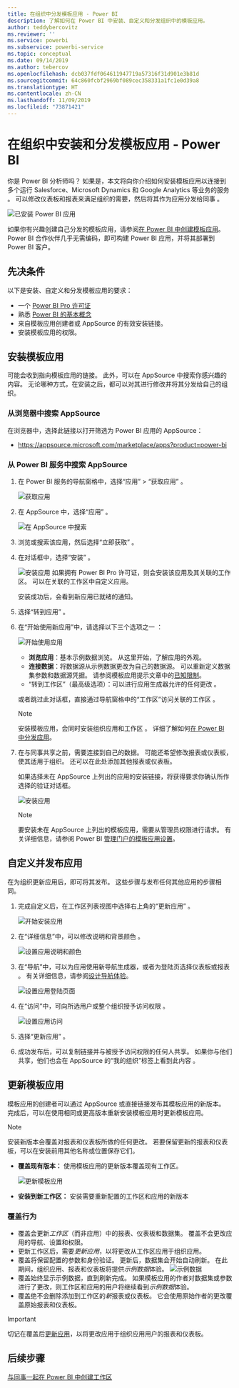```yaml
---
title: 在组织中分发模板应用 - Power BI
description: 了解如何在 Power BI 中安装、自定义和分发组织中的模板应用。
author: teddybercovitz
ms.reviewer: ''
ms.service: powerbi
ms.subservice: powerbi-service
ms.topic: conceptual
ms.date: 09/14/2019
ms.author: tebercov
ms.openlocfilehash: dcb037fdf064611947719a57316f31d901e3b81d
ms.sourcegitcommit: 64c860fcbf2969bf089cec358331a1fc1e0d39a8
ms.translationtype: HT
ms.contentlocale: zh-CN
ms.lasthandoff: 11/09/2019
ms.locfileid: "73871421"
---
```

# <a name="install-and-distribute-template-apps-in-your-organization---power-bi"></a>在组织中安装和分发模板应用 - Power BI

你是 Power BI 分析师吗？ 如果是，本文将向你介绍如何安装模板应用以连接到多个运行 Salesforce、Microsoft Dynamics 和 Google Analytics 等业务的服务  。 可以修改仪表板和报表来满足组织的需要，然后将其作为应用分发给同事  。 

![已安装 Power BI 应用](media/service-template-apps-install-distribute/power-bi-get-apps.png)

如果你有兴趣创建自己分发的模板应用，请参阅[在 Power BI 中创建模板应用](service-template-apps-create.md)。 Power BI 合作伙伴几乎无需编码，即可构建 Power BI 应用，并将其部署到 Power BI 客户。 

## <a name="prerequisites"></a>先决条件  

以下是安装、自定义和分发模板应用的要求： 

- 一个 [Power BI Pro 许可证](service-self-service-signup-for-power-bi.md)
- 熟悉 [Power BI 的基本概念](service-basic-concepts.md)
- 来自模板应用创建者或 AppSource 的有效安装链接。 
- 安装模板应用的权限。 

## <a name="install-a-template-app"></a>安装模板应用

可能会收到指向模板应用的链接。 此外，可以在 AppSource 中搜索你感兴趣的内容。 无论哪种方式，在安装之后，都可以对其进行修改并将其分发给自己的组织。

### <a name="search-appsource-from-a-browser"></a>从浏览器中搜索 AppSource

在浏览器中，选择此链接以打开筛选为 Power BI 应用的 AppSource：

- https://appsource.microsoft.com/marketplace/apps?product=power-bi

### <a name="search-appsource-from-the-power-bi-service"></a>从 Power BI 服务中搜索 AppSource

1. 在 Power BI 服务的导航窗格中，选择“应用” > “获取应用”   。

    ![获取应用](media/service-template-apps-install-distribute/power-bi-get-apps-arrow.png)

2. 在 AppSource 中，选择“应用”  。

    ![在 AppSource 中搜索](media/service-template-apps-install-distribute/power-bi-appsource.png)

3. 浏览或搜索该应用，然后选择“立即获取”  。

4. 在对话框中，选择“安装”  。

    ![安装应用](media/service-template-apps-install-distribute/power-install-dialog.png) 如果拥有 Power BI Pro 许可证，则会安装该应用及其关联的工作区。 可以在关联的工作区中自定义应用。

    安装成功后，会看到新应用已就绪的通知。
4. 选择“转到应用”  。
5. 在“开始使用新应用”中，请选择以下三个选项之一  ：

    ![开始使用应用](media/service-template-apps-create/power-bi-template-app-get-started.png)

    - **浏览应用**：基本示例数据浏览。 从这里开始，了解应用的外观。 
    - **连接数据**：将数据源从示例数据更改为自己的数据源。 可以重新定义数据集参数和数据源凭据。 请参阅模板应用提示文章中的[已知限制](service-template-apps-tips.md#known-limitations)。 
    - “转到工作区”（最高级选项）：可以进行应用生成器允许的任何更改  。

    或者跳过此对话框，直接通过导航窗格中的“工作区”访问关联的工作区  。
    >[!NOTE]
    >安装模板应用，会同时安装组织应用和工作区   。 详细了解如何[在 Power BI 中分发应用](service-create-distribute-apps.md)。
 
6. 在与同事共享之前，需要连接到自己的数据。 可能还希望修改报表或仪表板，使其适用于组织。 还可以在此处添加其他报表或仪表板。

   如果选择未在 AppSource 上列出的应用的安装链接，将获得要求你确认所作选择的验证对话框。

   ![安装应用](media/service-template-apps-install-distribute/power-install-unvalidated-dialog.png)

   >[!NOTE]
   >要安装未在 AppSource 上列出的模板应用，需要从管理员权限进行请求。 有关详细信息，请参阅 Power BI [管理门户的模板应用设置](service-admin-portal.md#template-apps-settings)。

## <a name="customize-and-publish-the-app"></a>自定义并发布应用

在为组织更新应用后，即可将其发布。 这些步骤与发布任何其他应用的步骤相同。

1. 完成自定义后，在工作区列表视图中选择右上角的“更新应用”  。  

    ![开始安装应用](media/service-template-apps-install-distribute/power-bi-start-install-app.png)

2. 在“详细信息”中，可以修改说明和背景颜色  。

   ![设置应用说明和颜色](media/service-template-apps-install-distribute/power-bi-install-app-details.png)

3. 在“导航”中，可以为应用使用新导航生成器，或者为登陆页选择仪表板或报表  。 有关详细信息，请参阅[设计导航体验](service-create-distribute-apps.md#design-the-navigation-experience)。

   ![设置应用登陆页面](media/service-template-apps-install-distribute/power-bi-install-app-content.png)

4. 在“访问”中，可向所选用户或整个组织授予访问权限  。  

   ![设置应用访问](media/service-template-apps-install-distribute/power-bi-install-access.png)

5. 选择“更新应用”  。 

6. 成功发布后，可以复制链接并与被授予访问权限的任何人共享。 如果你与他们共享，他们也会在 AppSource 的“我的组织”标签上看到此内容  。

## <a name="update-a-template-app"></a>更新模板应用

模板应用的创建者可以通过 AppSource 或直接链接发布其模板应用的新版本。 完成后，可以在使用相同或更高版本重新安装模板应用时更新模板应用。

  >[!NOTE]
  >安装新版本会覆盖对报表和仪表板所做的任何更改。 若要保留更新的报表和仪表板，可以在安装前用其他名称或位置保存它们。

- **覆盖现有版本：** 使用模板应用的更新版本覆盖现有工作区。

   ![更新模板应用](media/service-template-apps-install-distribute/power-bi-update-app-overwrite.png)

- **安装到新工作区：** 安装需要重新配置的工作区和应用的新版本

### <a name="overwrite-behavior"></a>覆盖行为

* 覆盖会更新*工作区*（而非应用）中的报表、仪表板和数据集。 覆盖不会更改应用的导航、设置和权限。
* 更新工作区后，需要*更新应用*，以将更改从工作区应用于组织应用。
* 覆盖将保留配置的参数和身份验证。 更新后，数据集会开始自动刷新。 在此期间，组织应用、报表和仪表板将提供*示例数据*体验。
  ![示例数据](media/service-template-apps-install-distribute/power-bi-sample-data.png)
* 覆盖始终显示示例数据，直到刷新完成。 如果模板应用的作者对数据集或参数进行了更改，则工作区和应用的用户将继续看到*示例数据*体验。
* 覆盖绝不会删除添加到工作区的*新*报表或仪表板。 它会使用原始作者的更改覆盖原始报表和仪表板。

>[!IMPORTANT]
>切记在覆盖后[更新应用](#customize-and-publish-the-app)，以将更改应用于组织应用用户的报表和仪表板。

## <a name="next-steps"></a>后续步骤

[与同事一起在 Power BI 中创建工作区](service-create-workspaces.md)
